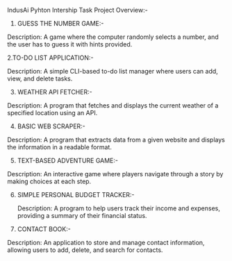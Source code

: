 IndusAi Pyhton Intership Task
Project Overview:-
1. GUESS THE NUMBER GAME:-

 Description: A game where the computer randomly selects a number, and the user has to guess it with hints provided.

2.TO-DO LIST APPLICATION:-

 Description: A simple CLI-based to-do list manager where users can add, view, and delete tasks.

3. WEATHER API FETCHER:-

 Description: A program that fetches and displays the current weather of a specified location using an API.

4. BASIC WEB SCRAPER:-

  Description: A program that extracts data from a given website and displays the information in a readable format.

5. TEXT-BASED ADVENTURE GAME:-

  Description: An interactive game where players navigate through a story by making choices at each step.

6. SIMPLE PERSONAL BUDGET TRACKER:-

   Description: A program to help users track their income and expenses, providing a summary of their financial status.

7. CONTACT BOOK:-

  Description: An application to store and manage contact information, allowing users to add, delete, and search for contacts.

